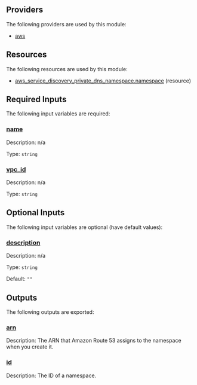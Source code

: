<!-- BEGIN_TF_DOCS -->


## Providers

The following providers are used by this module:

- <a name="provider_aws"></a> [aws](#provider\_aws)

## Resources

The following resources are used by this module:

- [aws_service_discovery_private_dns_namespace.namespace](https://registry.terraform.io/providers/hashicorp/aws/latest/docs/resources/service_discovery_private_dns_namespace) (resource)

## Required Inputs

The following input variables are required:

### <a name="input_name"></a> [name](#input\_name)

Description: n/a

Type: `string`

### <a name="input_vpc_id"></a> [vpc\_id](#input\_vpc\_id)

Description: n/a

Type: `string`

## Optional Inputs

The following input variables are optional (have default values):

### <a name="input_description"></a> [description](#input\_description)

Description: n/a

Type: `string`

Default: `""`

## Outputs

The following outputs are exported:

### <a name="output_arn"></a> [arn](#output\_arn)

Description: The ARN that Amazon Route 53 assigns to the namespace when you create it.

### <a name="output_id"></a> [id](#output\_id)

Description: The ID of a namespace.
<!-- END_TF_DOCS -->